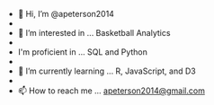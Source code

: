 - 👋 Hi, I’m @apeterson2014
- 
- 👀 I’m interested in ... Basketball Analytics
- 
- I'm proficient in ... SQL and Python
-
- 🌱 I’m currently learning ... R, JavaScript, and D3
- 
- 📫 How to reach me ... apeterson2014@gmail.com
